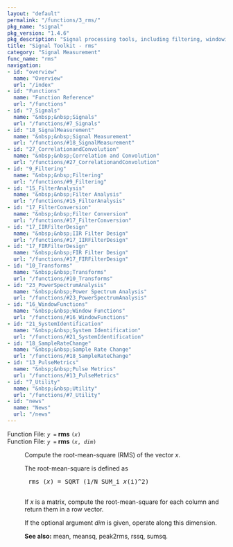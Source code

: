 ```yaml
---
layout: "default"
permalink: "/functions/3_rms/"
pkg_name: "signal"
pkg_version: "1.4.6"
pkg_description: "Signal processing tools, including filtering, windowing and display functions."
title: "Signal Toolkit - rms"
category: "Signal Measurement"
func_name: "rms"
navigation:
- id: "overview"
  name: "Overview"
  url: "/index"
- id: "Functions"
  name: "Function Reference"
  url: "/functions"
- id: "7_Signals"
  name: "&nbsp;&nbsp;Signals"
  url: "/functions/#7_Signals"
- id: "18_SignalMeasurement"
  name: "&nbsp;&nbsp;Signal Measurement"
  url: "/functions/#18_SignalMeasurement"
- id: "27_CorrelationandConvolution"
  name: "&nbsp;&nbsp;Correlation and Convolution"
  url: "/functions/#27_CorrelationandConvolution"
- id: "9_Filtering"
  name: "&nbsp;&nbsp;Filtering"
  url: "/functions/#9_Filtering"
- id: "15_FilterAnalysis"
  name: "&nbsp;&nbsp;Filter Analysis"
  url: "/functions/#15_FilterAnalysis"
- id: "17_FilterConversion"
  name: "&nbsp;&nbsp;Filter Conversion"
  url: "/functions/#17_FilterConversion"
- id: "17_IIRFilterDesign"
  name: "&nbsp;&nbsp;IIR Filter Design"
  url: "/functions/#17_IIRFilterDesign"
- id: "17_FIRFilterDesign"
  name: "&nbsp;&nbsp;FIR Filter Design"
  url: "/functions/#17_FIRFilterDesign"
- id: "10_Transforms"
  name: "&nbsp;&nbsp;Transforms"
  url: "/functions/#10_Transforms"
- id: "23_PowerSpectrumAnalysis"
  name: "&nbsp;&nbsp;Power Spectrum Analysis"
  url: "/functions/#23_PowerSpectrumAnalysis"
- id: "16_WindowFunctions"
  name: "&nbsp;&nbsp;Window Functions"
  url: "/functions/#16_WindowFunctions"
- id: "21_SystemIdentification"
  name: "&nbsp;&nbsp;System Identification"
  url: "/functions/#21_SystemIdentification"
- id: "18_SampleRateChange"
  name: "&nbsp;&nbsp;Sample Rate Change"
  url: "/functions/#18_SampleRateChange"
- id: "13_PulseMetrics"
  name: "&nbsp;&nbsp;Pulse Metrics"
  url: "/functions/#13_PulseMetrics"
- id: "7_Utility"
  name: "&nbsp;&nbsp;Utility"
  url: "/functions/#7_Utility"
- id: "news"
  name: "News"
  url: "/news"
---
```

<dl class="first-deftypefn">
<dt class="deftypefn" id="index-rms"><span class="category-def">Function File: </span><span><code class="def-type"><var class="var">y</var> =</code> <strong class="def-name">rms</strong> <code class="def-code-arguments">(<var class="var">x</var>)</code><a class="copiable-link" href="#index-rms"></a></span></dt>
<dt class="deftypefnx def-cmd-deftypefn" id="index-rms-1"><span class="category-def">Function File: </span><span><code class="def-type"><var class="var">y</var> =</code> <strong class="def-name">rms</strong> <code class="def-code-arguments">(<var class="var">x</var>, <var class="var">dim</var>)</code><a class="copiable-link" href="#index-rms-1"></a></span></dt>
<dd><p>Compute the root-mean-square (RMS) of the vector <var class="var">x</var>.
</p>
<p>The root-mean-square is defined as
</p>

<div class="example">
<pre class="example-preformatted"> rms (<var class="var">x</var>) = SQRT (1/N SUM_i <var class="var">x</var>(i)^2)
 </pre></div>

<p>If <var class="var">x</var> is a matrix, compute the root-mean-square for each column and
 return them in a row vector.
</p>
<p>If the optional argument <var class="var">dim</var> is given, operate along this dimension.
 </p>
<p><strong class="strong">See also:</strong> mean, meansq, peak2rms, rssq, sumsq.
 </p></dd></dl>
